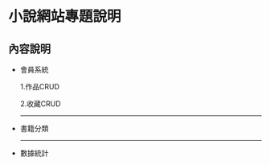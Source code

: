 <h1>小說網站專題說明</h1>
<h2>內容說明</h2>
<ul>
    <li>會員系統</li>
    <p>1.作品CRUD</p>
    <P>2.收藏CRUD</P>
    <hr>
    <li>書籍分類</li>
    <hr>
    <li>數據統計</li>
</ul>
